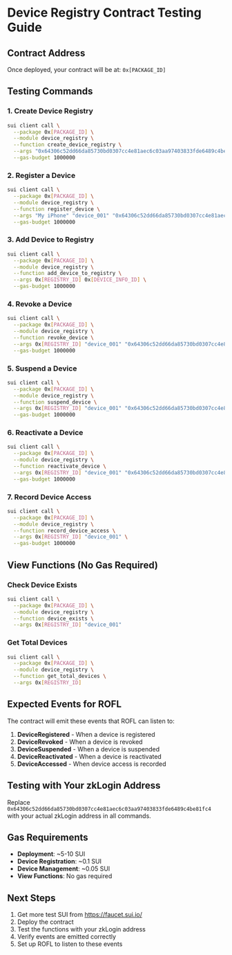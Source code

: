 # Device Registry Contract Testing Guide

## Contract Address
Once deployed, your contract will be at: `0x[PACKAGE_ID]`

## Testing Commands

### 1. Create Device Registry
```bash
sui client call \
  --package 0x[PACKAGE_ID] \
  --module device_registry \
  --function create_device_registry \
  --args "0x64306c52dd66da85730bd0307cc4e81aec6c03aa97403833fde6489c4be81fc4" \
  --gas-budget 1000000
```

### 2. Register a Device
```bash
sui client call \
  --package 0x[PACKAGE_ID] \
  --module device_registry \
  --function register_device \
  --args "My iPhone" "device_001" "0x64306c52dd66da85730bd0307cc4e81aec6c03aa97403833fde6489c4be81fc4" \
  --gas-budget 1000000
```

### 3. Add Device to Registry
```bash
sui client call \
  --package 0x[PACKAGE_ID] \
  --module device_registry \
  --function add_device_to_registry \
  --args 0x[REGISTRY_ID] 0x[DEVICE_INFO_ID] \
  --gas-budget 1000000
```

### 4. Revoke a Device
```bash
sui client call \
  --package 0x[PACKAGE_ID] \
  --module device_registry \
  --function revoke_device \
  --args 0x[REGISTRY_ID] "device_001" "0x64306c52dd66da85730bd0307cc4e81aec6c03aa97403833fde6489c4be81fc4" \
  --gas-budget 1000000
```

### 5. Suspend a Device
```bash
sui client call \
  --package 0x[PACKAGE_ID] \
  --module device_registry \
  --function suspend_device \
  --args 0x[REGISTRY_ID] "device_001" "0x64306c52dd66da85730bd0307cc4e81aec6c03aa97403833fde6489c4be81fc4" \
  --gas-budget 1000000
```

### 6. Reactivate a Device
```bash
sui client call \
  --package 0x[PACKAGE_ID] \
  --module device_registry \
  --function reactivate_device \
  --args 0x[REGISTRY_ID] "device_001" "0x64306c52dd66da85730bd0307cc4e81aec6c03aa97403833fde6489c4be81fc4" \
  --gas-budget 1000000
```

### 7. Record Device Access
```bash
sui client call \
  --package 0x[PACKAGE_ID] \
  --module device_registry \
  --function record_device_access \
  --args 0x[REGISTRY_ID] "device_001" \
  --gas-budget 1000000
```

## View Functions (No Gas Required)

### Check Device Exists
```bash
sui client call \
  --package 0x[PACKAGE_ID] \
  --module device_registry \
  --function device_exists \
  --args 0x[REGISTRY_ID] "device_001"
```

### Get Total Devices
```bash
sui client call \
  --package 0x[PACKAGE_ID] \
  --module device_registry \
  --function get_total_devices \
  --args 0x[REGISTRY_ID]
```

## Expected Events for ROFL

The contract will emit these events that ROFL can listen to:

1. **DeviceRegistered** - When a device is registered
2. **DeviceRevoked** - When a device is revoked  
3. **DeviceSuspended** - When a device is suspended
4. **DeviceReactivated** - When a device is reactivated
5. **DeviceAccessed** - When device access is recorded

## Testing with Your zkLogin Address

Replace `0x64306c52dd66da85730bd0307cc4e81aec6c03aa97403833fde6489c4be81fc4` with your actual zkLogin address in all commands.

## Gas Requirements

- **Deployment**: ~5-10 SUI
- **Device Registration**: ~0.1 SUI
- **Device Management**: ~0.05 SUI
- **View Functions**: No gas required

## Next Steps

1. Get more test SUI from https://faucet.sui.io/
2. Deploy the contract
3. Test the functions with your zkLogin address
4. Verify events are emitted correctly
5. Set up ROFL to listen to these events

